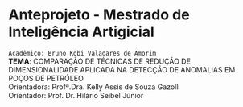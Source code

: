 # Anteprojeto -  Mestrado de Inteligência Artigicial 
`Acadêmico: Bruno Kobi Valadares de Amorim`</br>
**TEMA**: COMPARAÇÃO DE TÉCNICAS DE REDUÇÃO DE DIMENSIONALIDADE APLICADA NA DETECÇÃO DE ANOMALIAS EM POÇOS DE PETRÓLEO
<br>
Orientadora: Profª.Dra. Kelly Assis de Souza Gazolli<br>
Orientador: Prof. Dr. Hilário Seibel Júnior<br>
